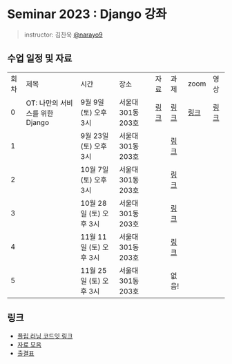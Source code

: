 # Seminar 2023 : Django 강좌

> instructor: 김찬욱 [@narayo9](https://github.com/narayo9)

## 수업 일정 및 자료
<table>
  <tr>
    <td>회차</td>
    <td>제목</td>
    <td>시간</td>
    <td>장소</td>
    <td>자료</td>
    <td>과제</td>
    <td>zoom</td>
    <td>영상</td>
  </tr>
  <tr>
    <td>0</td>
    <td>OT: 나만의 서비스를 위한 Django</td>
    <td>9월 9일 (토) 오후 3시</td>
    <td>서울대 301동 203호</td>
    <td><a href="https://www.icloud.com/keynote/0a9vwAXNX6-OoAm5HAxjQsbiw#django_21.5_00">링크</a></td>
    <td><a href="https://github.com/wafflestudio/seminar-2023-django-assignment/tree/main/00">링크</a></td>
    <td><a href="https://snu-ac-kr.zoom.us/j/93637182243?pwd=RjFLZlVLMjRYbXVFNGVmKzlOLzZ3QT09">링크</a></td>
    <td><a href="https://www.youtube.com/watch?v=F0bRIHs5mjA&list=PLzNDswlnDlcPhEyp7D6VFj04ve6cYgAXA&index=1">링크</a></td>
  </tr>
  <tr>
    <td>1</td>
    <td></td>
    <td>9월 23일 (토) 오후 3시</td>
    <td>서울대 301동 203호</td>
    <td></td>
    <td><a href="https://github.com/wafflestudio/seminar-2023-django-assignment/tree/main/01">링크</a></td>
    <td></td>
    <td></td>
  </tr>
  <tr>
    <td>2</td>
    <td></td>
    <td>10월 7일 (토) 오후 3시</td>
    <td>서울대 301동 203호</td>
    <td></td>
    <td><a href="https://github.com/wafflestudio/seminar-2023-django-assignment/tree/main/02">링크</a></td>
    <td></td>
    <td></td>
  </tr>
  <tr>
    <td>3</td>
    <td></td>
    <td>10월 28일 (토) 오후 3시</td>
    <td>서울대 301동 203호</td>
    <td></td>
    <td><a href="https://github.com/wafflestudio/seminar-2023-django-assignment/tree/main/03">링크</a></td>
    <td></td>
    <td></td>
  </tr>
  <tr>
    <td>4</td>
    <td></td>
    <td>11월 11일 (토) 오후 3시</td>
    <td>서울대 301동 203호</td>
    <td></td>
    <td><a href="https://github.com/wafflestudio/seminar-2023-django-assignment/tree/main/04">링크</a></td>
    <td></td>
    <td></td>
  </tr>
  <tr>
    <td>5</td>
    <td></td>
    <td>11월 25일 (토) 오후 3시</td>
    <td>서울대 301동 203호</td>
    <td></td>
    <td>없음!</td>
    <td></td>
    <td></td>
  </tr>
  </table>

## 링크

- [플립 러닝 코드잇 링크](https://www.codeit.kr/paths/python-fullstack-developer?categoryId=6482cda0014b184405fe33b1)
- [자료 모음](https://drive.google.com/drive/folders/1ce8bqn45MqV25voD-6mMKFIRdwZo_h79?usp=drive_link)
- [출결표](https://docs.google.com/spreadsheets/d/1FGmSCwnbz0vlOmjtrsOdYU6cuH8jN7MoBtFI9hZdi1E/edit?usp=sharing)